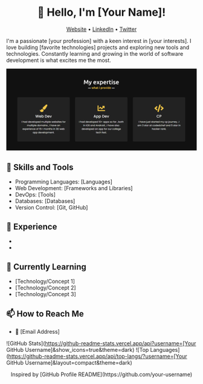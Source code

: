 <h1 align="center">👋 Hello, I'm [Your Name]!</h1>
<p align="center">
  <a href="[Your Website or Portfolio URL]">Website</a> •
  <a href="[Your LinkedIn URL]">LinkedIn</a> •
  <a href="[Your Twitter URL]">Twitter</a>
</p>

<!-- Add a short introduction about yourself -->
I'm a passionate [your profession] with a keen interest in [your interests]. I love building [favorite technologies] projects and exploring new tools and technologies. Constantly learning and growing in the world of software development is what excites me the most.

<!-- Add a catchy banner or an image showcasing your work or interests -->
![Banner](banner.png)

## 🚀 Skills and Tools

<!-- List the technologies, tools, and programming languages you're experienced with -->
- Programming Languages: [Languages]
- Web Development: [Frameworks and Libraries]
- DevOps: [Tools]
- Databases: [Databases]
- Version Control: [Git, GitHub]

## 💼 Experience

<!-- Add your work experience, internships, or notable projects -->
- [Company/Organization]: [Role/Position]
- [Project Name]: [Description]

## 🌱 Currently Learning

<!-- Mention the technologies or concepts you're currently learning -->
- [Technology/Concept 1]
- [Technology/Concept 2]
- [Technology/Concept 3]

## 📫 How to Reach Me

<!-- Add your contact information such as email address -->
- 📧 [Email Address]

<!-- Add badges for your GitHub stats, top programming languages, etc. -->
![GitHub Stats](https://github-readme-stats.vercel.app/api?username=[Your GitHub Username]&show_icons=true&theme=dark)
![Top Languages](https://github-readme-stats.vercel.app/api/top-langs/?username=[Your GitHub Username]&layout=compact&theme=dark)

<!-- Add a footer with credits or acknowledgments if needed -->
<footer align="center">
  Inspired by [GitHub Profile README](https://github.com/your-username)
</footer>
